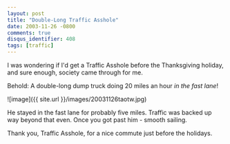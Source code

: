```yaml
---
layout: post
title: "Double-Long Traffic Asshole"
date: 2003-11-26 -0800
comments: true
disqus_identifier: 408
tags: [traffic]
---
```

I was wondering if I'd get a Traffic Asshole before the Thanksgiving
holiday, and sure enough, society came through for me.

 Behold: A double-long dump truck doing 20 miles an hour *in the fast
lane*!

![image]({{ site.url }}/images/20031126taotw.jpg)

 He stayed in the fast lane for probably five miles. Traffic was backed
up way beyond that even. Once you got past him - smooth sailing.

 Thank you, Traffic Asshole, for a nice commute just before the
holidays.
